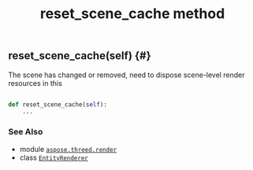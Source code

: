 ﻿---
title: reset_scene_cache method
second_title: Aspose.3D for Python via .NET API References
description: 
type: docs
weight: 80
url: /python-net/aspose.threed.render/entityrenderer/reset_scene_cache/
is_root: false
---

## reset_scene_cache(self) {#}

The scene has changed or removed, need to dispose scene-level render resources in this



```python

def reset_scene_cache(self):
    ...
```





### See Also
* module [`aspose.threed.render`](../../)
* class [`EntityRenderer`](/3d/python-net/aspose.threed.render/entityrenderer)
